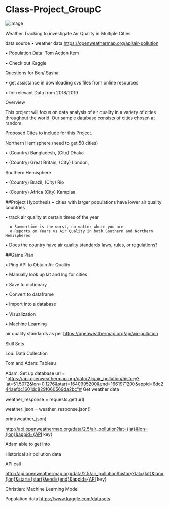 # Class-Project_GroupC


![image](https://user-images.githubusercontent.com/117233641/228967655-f00c75f4-170b-466c-934b-5e20b575e266.png)



Weather Tracking to investigate Air Quality in Multiple Cities

data source 
•	weather data https://openweathermap.org/api/air-pollution

•	Population Data: Tom Action Item 

•	Check out Kaggle

Questions for Ben/ Sasha

•	get assistance in downloading cvs files from online resources

•	for relevant Data from 2018/2019

Overview

This project will focus on data analysis of air quality in a variety of cities throughout the world. Our sample database consists of cities chosen at random.

Proposed Cites to include for this Project.

Northern Hemisphere (need to get 50 cities) 

•	(Country) Bangladesh, (City) Dhaka

•	(Country) Great Britain, (City) London, 

Southern Hemisphere

•	(Country) Brazil, (City) Rio 

•	(Country) Africa (City) Kamplaa
 
 
##Project Hypothesis
•	cities with larger populations have lower air quality countries 

•	track air quality at certain times of the year  

      o	Summertime is the worst, no matter where you are
      o	Reports on Years vs Air Quality in both Southern and Northern Hemispheres
•	Does the country have air quality standards laws, rules, or regulations?

##Game Plan

•	Ping API to Obtain Air Quality 

•	Manually look up lat and lng for cities

•	Save to dictionary 

•	Convert to dataframe

•	Import into a database 

•	Visualization

•	Machine Learning 

 air quality standards as per https://openweathermap.org/api/air-pollution
 



Skill Sets

Lou: Data Collection

Tom and Adam: Tableau

Adam: Set up database 
url = "https://api.openweathermap.org/data/2.5/air_pollution/history?lat=51.5072&lon=0.1276&start=1640995200&end=1661971200&appid=6dc244aefdc1601dd829f060569da2bc"# Get weather data

weather_response = requests.get(url)

weather_json = weather_response.json()

print(weather_json)

http://api.openweathermap.org/data/2.5/air_pollution?lat={lat}&lon={lon}&appid={API key}

Adam able to get into

Historical air pollution data

API call

http://api.openweathermap.org/data/2.5/air_pollution/history?lat={lat}&lon={lon}&start={start}&end={end}&appid={API key}


Christian: Machine Learning Model

Population data
https://www.kaggle.com/datasets


